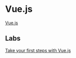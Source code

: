 # Vue.js

[Vue.js](https://vuejs.org/)

## Labs

[Take your first steps with Vue.js](https://docs.microsoft.com/en-us/learn/paths/vue-first-steps/)